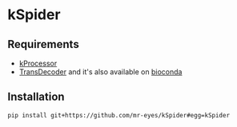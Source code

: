 # kSpider

## Requirements

- [kProcessor](https://github.com/dib-lab/kProcessor/tree/devel/docs/python)
- [TransDecoder](https://github.com/TransDecoder/TransDecoder/wiki) and it's also available on [bioconda](https://anaconda.org/bioconda/transdecoder)

## Installation

`pip install git+https://github.com/mr-eyes/kSpider#egg=kSpider`

